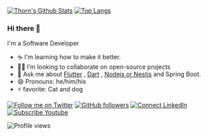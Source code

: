 [![Thorn's Github Stats](https://github-readme-stats-omega-eight-93.vercel.app/api?username=chornthorn&count_private=true&theme=transparent&show_icons=true&rank_icon=percentile&line_height=24)](https://github.com/chornthorn)
[![Top Langs](https://github-readme-stats-omega-eight-93.vercel.app/api/top-langs/?username=chornthorn&layout=compact&langs_count=8&theme=transparent&size_weight=0.7&count_weight=0.3)]([https://github.com/anuraghazra/github-readme-stats](https://github.com/chornthorn/github-readme-stats))

### Hi there 👋

I'm a Software Developer 

- ☕ I'm learning how to make it better.
- 🧑‍💻 I’m looking to collaborate on open-source projects
- 💬 Ask me about [Flutter](https://flutter.dev) , [Dart](https://dart.dev) , [Nodejs or Nestjs](https://nestjs.com) and Spring Boot.
- 😄 Pronouns: he/him/his
- ⚡ favorite: Cat and dog 

[![Follow me on Twitter](https://img.shields.io/twitter/follow/chornthorn?style=social)](https://twitter.com/chornthorn)
[![GitHub followers](https://img.shields.io/github/followers/chornthorn?style=social)](https://github.com/chornthorn)
[![Connect LinkedIn](https://img.shields.io/badge/LinkedIn-informational?style=social&logo=linkedin)](https://www.linkedin.com/in/chornthorn)
[![Subscribe Youtube](https://img.shields.io/badge/Youtube-informational?style=social&logo=youtube)](https://www.youtube.com/@khode-io)

![Profile views](https://komarev.com/ghpvc/?username=chornthorn&color=brightgreen)
